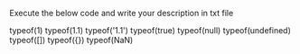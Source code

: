 Execute the below code and write your description in txt file

typeof(1)
typeof(1.1)
typeof('1.1')
typeof(true)
typeof(null)
typeof(undefined)
typeof([])
typeof({})
typeof(NaN)
